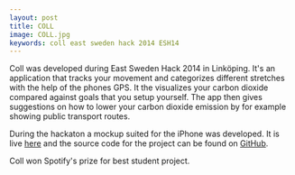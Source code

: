 ```yaml
---
layout: post
title: COLL
image: COLL.jpg
keywords: coll east sweden hack 2014 ESH14
---
```

Coll was developed during East Sweden Hack 2014 in Linköping.
It's an application that tracks your movement and categorizes different stretches with the help of the phones GPS.
It the visualizes your carbon dioxide compared against goals that you setup yourself.
The app then gives suggestions on how to lower your carbon dioxide emission by for example showing public transport routes.

During the hackaton a mockup suited for the iPhone was developed. It is live [here](http://danielronnkvist.github.io/Coll/) and the source code for the project can be found on [GitHub](https://github.com/danielronnkvist/Coll).

Coll won Spotify's prize for best student project.
